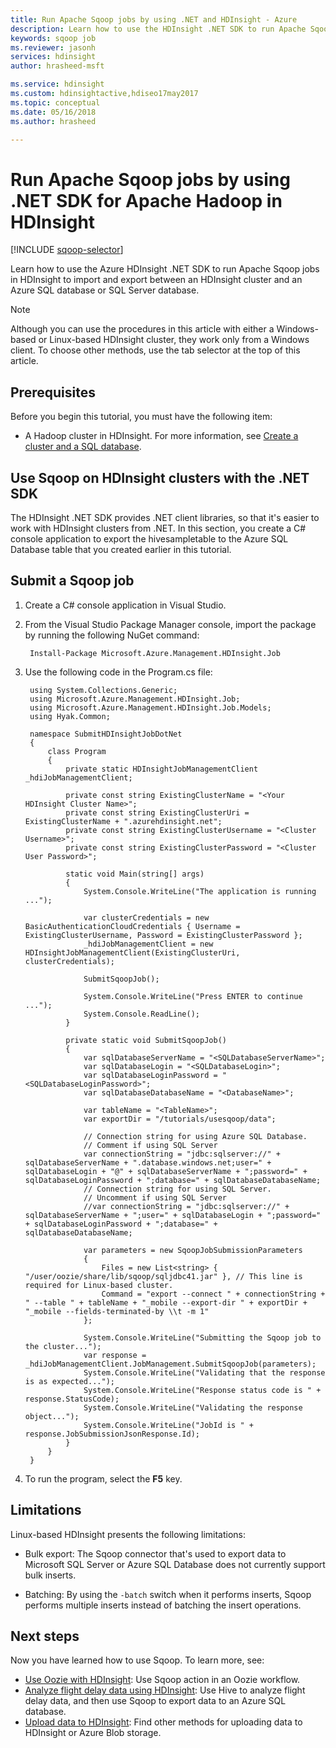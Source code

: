 ```yaml
---
title: Run Apache Sqoop jobs by using .NET and HDInsight - Azure 
description: Learn how to use the HDInsight .NET SDK to run Apache Sqoop import and export between an Apache Hadoop cluster and an Azure SQL database.
keywords: sqoop job
ms.reviewer: jasonh
services: hdinsight
author: hrasheed-msft

ms.service: hdinsight
ms.custom: hdinsightactive,hdiseo17may2017
ms.topic: conceptual
ms.date: 05/16/2018
ms.author: hrasheed

---
```

# Run Apache Sqoop jobs by using .NET SDK for Apache Hadoop in HDInsight
[!INCLUDE [sqoop-selector](../../../includes/hdinsight-selector-use-sqoop.md)]

Learn how to use the Azure HDInsight .NET SDK to run Apache Sqoop jobs in HDInsight to import and export between an HDInsight cluster and an Azure SQL database or SQL Server database.

> [!NOTE]
> Although you can use the procedures in this article with either a Windows-based or Linux-based HDInsight cluster, they work only from a Windows client. To choose other methods, use the tab selector at the top of this article.
> 

## Prerequisites
Before you begin this tutorial, you must have the following item:

* A Hadoop cluster in HDInsight. For more information, see [Create a cluster and a SQL database](hdinsight-use-sqoop.md#create-cluster-and-sql-database).

## Use Sqoop on HDInsight clusters with the .NET SDK
The HDInsight .NET SDK provides .NET client libraries, so that it's easier to work with HDInsight clusters from .NET. In this section, you create a C# console application to export the hivesampletable to the Azure SQL Database table that you created earlier in this tutorial.

## Submit a Sqoop job

1. Create a C# console application in Visual Studio.

2. From the Visual Studio Package Manager console, import the package by running the following NuGet command:
   
        Install-Package Microsoft.Azure.Management.HDInsight.Job

3. Use the following code in the Program.cs file:
   
        using System.Collections.Generic;
        using Microsoft.Azure.Management.HDInsight.Job;
        using Microsoft.Azure.Management.HDInsight.Job.Models;
        using Hyak.Common;
   
        namespace SubmitHDInsightJobDotNet
        {
            class Program
            {
                private static HDInsightJobManagementClient _hdiJobManagementClient;
   
                private const string ExistingClusterName = "<Your HDInsight Cluster Name>";
                private const string ExistingClusterUri = ExistingClusterName + ".azurehdinsight.net";
                private const string ExistingClusterUsername = "<Cluster Username>";
                private const string ExistingClusterPassword = "<Cluster User Password>";
   
                static void Main(string[] args)
                {
                    System.Console.WriteLine("The application is running ...");
   
                    var clusterCredentials = new BasicAuthenticationCloudCredentials { Username = ExistingClusterUsername, Password = ExistingClusterPassword };
                    _hdiJobManagementClient = new HDInsightJobManagementClient(ExistingClusterUri, clusterCredentials);
   
                    SubmitSqoopJob();
   
                    System.Console.WriteLine("Press ENTER to continue ...");
                    System.Console.ReadLine();
                }
   
                private static void SubmitSqoopJob()
                {
                    var sqlDatabaseServerName = "<SQLDatabaseServerName>";
                    var sqlDatabaseLogin = "<SQLDatabaseLogin>";
                    var sqlDatabaseLoginPassword = "<SQLDatabaseLoginPassword>";
                    var sqlDatabaseDatabaseName = "<DatabaseName>";
   
                    var tableName = "<TableName>";
                    var exportDir = "/tutorials/usesqoop/data";
   
                    // Connection string for using Azure SQL Database.
                    // Comment if using SQL Server
                    var connectionString = "jdbc:sqlserver://" + sqlDatabaseServerName + ".database.windows.net;user=" + sqlDatabaseLogin + "@" + sqlDatabaseServerName + ";password=" + sqlDatabaseLoginPassword + ";database=" + sqlDatabaseDatabaseName;
                    // Connection string for using SQL Server.
                    // Uncomment if using SQL Server
                    //var connectionString = "jdbc:sqlserver://" + sqlDatabaseServerName + ";user=" + sqlDatabaseLogin + ";password=" + sqlDatabaseLoginPassword + ";database=" + sqlDatabaseDatabaseName;
   
                    var parameters = new SqoopJobSubmissionParameters
                    {
                        Files = new List<string> { "/user/oozie/share/lib/sqoop/sqljdbc41.jar" }, // This line is required for Linux-based cluster.
                        Command = "export --connect " + connectionString + " --table " + tableName + "_mobile --export-dir " + exportDir + "_mobile --fields-terminated-by \\t -m 1"
                    };
   
                    System.Console.WriteLine("Submitting the Sqoop job to the cluster...");
                    var response = _hdiJobManagementClient.JobManagement.SubmitSqoopJob(parameters);
                    System.Console.WriteLine("Validating that the response is as expected...");
                    System.Console.WriteLine("Response status code is " + response.StatusCode);
                    System.Console.WriteLine("Validating the response object...");
                    System.Console.WriteLine("JobId is " + response.JobSubmissionJsonResponse.Id);
                }
            }
        }

4. To run the program, select the **F5** key. 

## Limitations
Linux-based HDInsight presents the following limitations:

* Bulk export: The Sqoop connector that's used to export data to Microsoft SQL Server or Azure SQL Database does not currently support bulk inserts.

* Batching: By using the `-batch` switch when it performs inserts, Sqoop performs multiple inserts instead of batching the insert operations.

## Next steps
Now you have learned how to use Sqoop. To learn more, see:

* [Use Oozie with HDInsight](../hdinsight-use-oozie.md): Use Sqoop action in an Oozie workflow.
* [Analyze flight delay data using HDInsight](../hdinsight-analyze-flight-delay-data.md): Use Hive to analyze flight delay data, and then use Sqoop to export data to an Azure SQL database.
* [Upload data to HDInsight](../hdinsight-upload-data.md): Find other methods for uploading data to HDInsight or Azure Blob storage.

